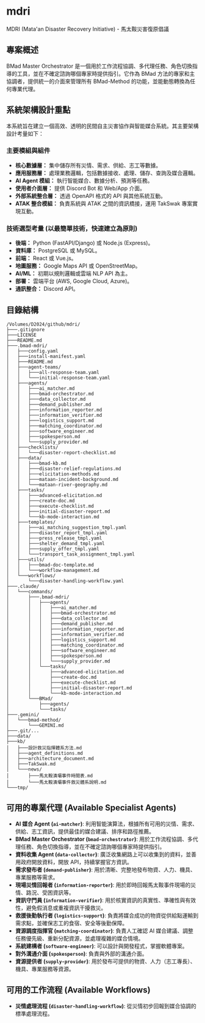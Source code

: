 # mdri
MDRI (Mata'an Disaster Recovery Initiative) - 馬太鞍災害復原倡議

## 專案概述
BMad Master Orchestrator 是一個用於工作流程協調、多代理任務、角色切換指導的工具，並在不確定諮詢哪個專家時提供指引。它作為 BMad 方法的專家和主協調者，提供統一的介面來管理所有 BMad-Method 的功能，並能動態轉換為任何專業代理。

## 系統架構設計重點

本系統旨在建立一個高效、透明的民間自主災害協作與智能媒合系統。其主要架構設計考量如下：

### 主要模組與組件
*   **核心數據層：** 集中儲存所有災情、需求、供給、志工等數據。
*   **應用服務層：** 處理業務邏輯，包括數據接收、處理、儲存、查詢及媒合邏輯。
*   **AI Agent 模組：** 執行智能媒合、數據分析、預測等任務。
*   **使用者介面層：** 提供 Discord Bot 和 Web/App 介面。
*   **外部系統整合層：** 透過 OpenAPI 格式的 API 與其他系統互動。
*   **ATAK 整合模組：** 負責系統與 ATAK 之間的資訊橋接，運用 TakSwak 專案實現互動。

### 技術選型考量 (以最簡單技術，快速建立為原則)
*   **後端：** Python (FastAPI/Django) 或 Node.js (Express)。
*   **資料庫：** PostgreSQL 或 MySQL。
*   **前端：** React 或 Vue.js。
*   **地圖服務：** Google Maps API 或 OpenStreetMap。
*   **AI/ML：** 初期以規則邏輯或雲端 NLP API 為主。
*   **部署：** 雲端平台 (AWS, Google Cloud, Azure)。
*   **通訊整合：** Discord API。

## 目錄結構
```
/Volumes/D2024/github/mdri/
├───.gitignore
├───LICENSE
├───README.md
├───.bmad-mdri/
│   ├───config.yaml
│   ├───install-manifest.yaml
│   ├───README.md
│   ├───agent-teams/
│   │   ├───all-response-team.yaml
│   │   └───initial-response-team.yaml
│   ├───agents/
│   │   ├───ai_matcher.md
│   │   ├───bmad-orchestrator.md
│   │   ├───data_collector.md
│   │   ├───demand_publisher.md
│   │   ├───information_reporter.md
│   │   ├───information_verifier.md
│   │   ├───logistics_support.md
│   │   ├───matching_coordinator.md
│   │   ├───software_engineer.md
│   │   ├───spokesperson.md
│   │   └───supply_provider.md
│   ├───checklists/
│   │   └───disaster-report-checklist.md
│   ├───data/
│   │   ├───bmad-kb.md
│   │   ├───disaster-relief-regulations.md
│   │   ├───elicitation-methods.md
│   │   ├───mataan-incident-background.md
│   │   └───mataan-river-geography.md
│   ├───tasks/
│   │   ├───advanced-elicitation.md
│   │   ├───create-doc.md
│   │   ├───execute-checklist.md
│   │   ├───initial-disaster-report.md
│   │   └───kb-mode-interaction.md
│   ├───templates/
│   │   ├───ai_matching_suggestion_tmpl.yaml
│   │   ├───disaster_report_tmpl.yaml
│   │   ├───press_release_tmpl.yaml
│   │   ├───shelter_demand_tmpl.yaml
│   │   ├───supply_offer_tmpl.yaml
│   │   └───transport_task_assignment_tmpl.yaml
│   ├───utils/
│   │   ├───bmad-doc-template.md
│   │   └───workflow-management.md
│   └───workflows/
│       └───disaster-handling-workflow.yaml
├───.claude/
│   └───commands/
│       ├───.bmad-mdri/
│       │   ├───agents/
│       │   │   ├───ai_matcher.md
│       │   │   ├───bmad-orchestrator.md
│       │   │   ├───data_collector.md
│       │   │   ├───demand_publisher.md
│       │   │   ├───information_reporter.md
│       │   │   ├───information_verifier.md
│       │   │   ├───logistics_support.md
│       │   │   ├───matching_coordinator.md
│       │   │   ├───software_engineer.md
│       │   │   ├───spokesperson.md
│       │   │   └───supply_provider.md
│       │   └───tasks/
│       │       ├───advanced-elicitation.md
│       │       ├───create-doc.md
│       │       ├───execute-checklist.md
│       │       ├───initial-disaster-report.md
│       │       └───kb-mode-interaction.md
│       └───BMad/
│           ├───agents/
│           └───tasks/
├───.gemini/
│   └───bmad-method/
│       └───GEMINI.md
├───.git/...
├───data/
├───kb/
│   ├───設計救災指揮體系方法.md
│   ├───agent_definitions.md
│   ├───architecture_document.md
│   ├───TakSwak.md
│   └───news/
│       ├───馬太鞍潰壩事件時間表.md
│       └───馬太鞍潰壩事件救災體系說明.md
└───tmp/
```

## 可用的專業代理 (Available Specialist Agents)

*   **AI 媒合 Agent (`ai-matcher`)**: 利用智能演算法，根據所有可用的災情、需求、供給、志工資訊，提供最佳的媒合建議、排序和路徑推薦。
*   **BMad Master Orchestrator (`bmad-orchestrator`)**: 用於工作流程協調、多代理任務、角色切換指導，並在不確定諮詢哪個專家時提供指引。
*   **資料收集 Agent (`data-collector`)**: 廣泛收集網路上可以收集到的資料，並善用政府開放資料，開放 API，持續掌握官方資訊。
*   **需求發布者 (`demand-publisher`)**: 用於清晰、完整地發布物資、人力、機具、專業服務等需求。
*   **現場災情回報者 (`information-reporter`)**: 用於即時回報馬太鞍事件現場的災情、路況、受困資訊等。
*   **資訊守門員 (`information-verifier`)**: 用於核實資訊的真實性、準確性與有效性，避免假消息或重複資訊干擾救災。
*   **救援後勤執行者 (`logistics-support`)**: 負責將媒合成功的物資從供給點運輸到需求點，並確保志工的食宿、安全等後勤保障。
*   **資源調度指揮官 (`matching-coordinator`)**: 負責人工確認 AI 媒合建議、調整任務優先級、重新分配資源，並處理複雜的媒合情境。
*   **系統建構者 (`software-engineer`)**: 可以設計與開發程式，掌握軟體專案。
*   **對外溝通介面 (`spokesperson`)**: 負責與外部的溝通介面。
*   **資源提供者 (`supply-provider`)**: 用於發布可提供的物資、人力（志工專長）、機具、專業服務等資源。

## 可用的工作流程 (Available Workflows)

*   **災情處理流程 (`disaster-handling-workflow`)**: 從災情初步回報到媒合協調的標準處理流程。